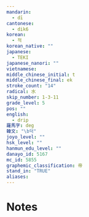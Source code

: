 ```yaml
---
mandarin:
  - dī
cantonese:
  - dik6
korean:
  - 적
korean_native: ""
japanese:
  - TEKI
japanese_nanori: ""
vietnamese:
middle_chinese_initial: t
middle_chinese_final: ek
stroke_count: "14"
radical: 水
skip_number: 1-3-11
grade_level: 5
pos: ""
english:
  - drip
羅馬字: deg
韓文: "\b덕"
joyo_level: ""
hsk_level: ""
hanmun_edu_level: ""
danayo_id: 5167
mc_id: 5855
graphemic_classification: 帝
stand_in: "TRUE"
aliases:
---
```


# Notes
